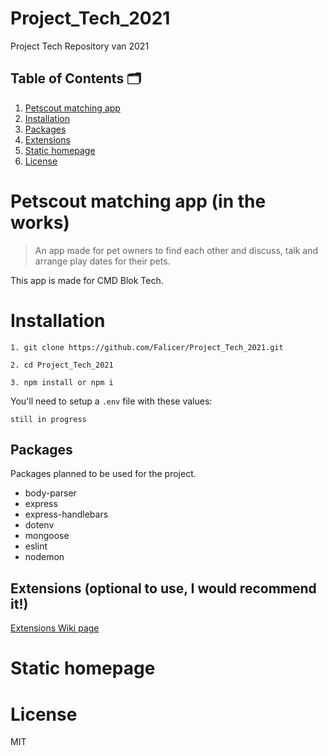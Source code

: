 # Project_Tech_2021
Project Tech Repository van 2021

## Table of Contents 🗂

1. [Petscout matching app](https://github.com/Falicer/Project_Tech_2021#petscout-matching-app-in-the-works)
2. [Installation](https://github.com/Falicer/Project_Tech_2021#installation)
3. [Packages](https://github.com/Falicer/Project_Tech_2021#packages)
4. [Extensions](https://github.com/Falicer/Project_Tech_2021#extensions-optional-to-use-i-would-recommend-it)
5. [Static homepage](https://github.com/Falicer/Project_Tech_2021#static-homepage)
6. [License](https://github.com/Falicer/Project_Tech_2021#license)


# Petscout matching app (in the works)
> An app made for pet owners to find each other and discuss, talk and arrange play dates for their pets.

This app is made for CMD Blok Tech.


# Installation
```
1. git clone https://github.com/Falicer/Project_Tech_2021.git

2. cd Project_Tech_2021

3. npm install or npm i
```

You'll need to setup a `.env` file with these values:

```env
still in progress
```


## Packages
Packages planned to be used for the project.
* body-parser
* express
* express-handlebars
* dotenv
* mongoose
* eslint
* nodemon

## Extensions (optional to use, I would recommend it!)
[Extensions Wiki page](https://github.com/Falicer/Project_Tech_2021/wiki/Extensions)

# Static homepage

# License
MIT
